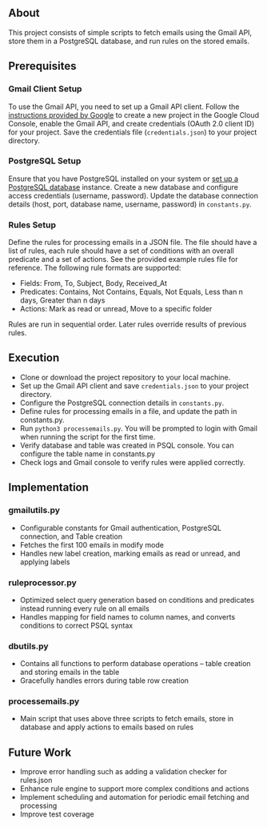 ## About
This project consists of simple scripts to fetch emails using the Gmail API, store them in a PostgreSQL database, and run rules on the stored emails.

## Prerequisites
### Gmail Client Setup
To use the Gmail API, you need to set up a Gmail API client. Follow the [instructions provided by Google](https://developers.google.com/gmail/api/quickstart/python) to create a new project in the Google Cloud Console, enable the Gmail API, and create credentials (OAuth 2.0 client ID) for your project. Save the credentials file (`credentials.json`) to your project directory.

### PostgreSQL Setup
Ensure that you have PostgreSQL installed on your system or [set up a PostgreSQL database](https://www.postgresqltutorial.com/postgresql-getting-started/install-postgresql-macos/) instance. Create a new database and configure access credentials (username, password). Update the database connection details (host, port, database name, username, password) in `constants.py`.

### Rules Setup
Define the rules for processing emails in a JSON file. The file should have a list of rules, each rule should have a set of conditions with an overall predicate and a set of actions. See the provided example rules file for reference.
The following rule formats are supported:
  * Fields: From, To, Subject, Body, Received_At
  * Predicates: Contains, Not Contains, Equals, Not Equals, Less than n days, Greater than n days
  * Actions: Mark as read or unread, Move to a specific folder

Rules are run in sequential order. Later rules override results of previous rules.

## Execution
* Clone or download the project repository to your local machine.
* Set up the Gmail API client and save `credentials.json` to your project directory.
* Configure the PostgreSQL connection details in `constants.py`.
* Define rules for processing emails in a file, and update the path in constants.py.
* Run `python3 processemails.py`. You will be prompted to login with Gmail when running the script for the first time.
* Verify database and table was created in PSQL console. You can configure the table name in constants.py
* Check logs and Gmail console to verify rules were applied correctly.

## Implementation
### gmailutils.py
* Configurable constants for Gmail authentication, PostgreSQL connection, and Table creation
* Fetches the first 100 emails in modify mode
* Handles new label creation, marking emails as read or unread, and applying labels
### ruleprocessor.py
* Optimized select query generation based on conditions and predicates instead running every rule on all emails
* Handles mapping for field names to column names, and converts conditions to correct PSQL syntax
### dbutils.py
* Contains all functions to perform database operations – table creation and storing emails in the table
* Gracefully handles errors during table row creation
### processemails.py
* Main script that uses above three scripts to fetch emails, store in database and apply actions to emails based on rules
 
## Future Work
* Improve error handling such as adding a validation checker for rules.json
* Enhance rule engine to support more complex conditions and actions
* Implement scheduling and automation for periodic email fetching and processing
* Improve test coverage
